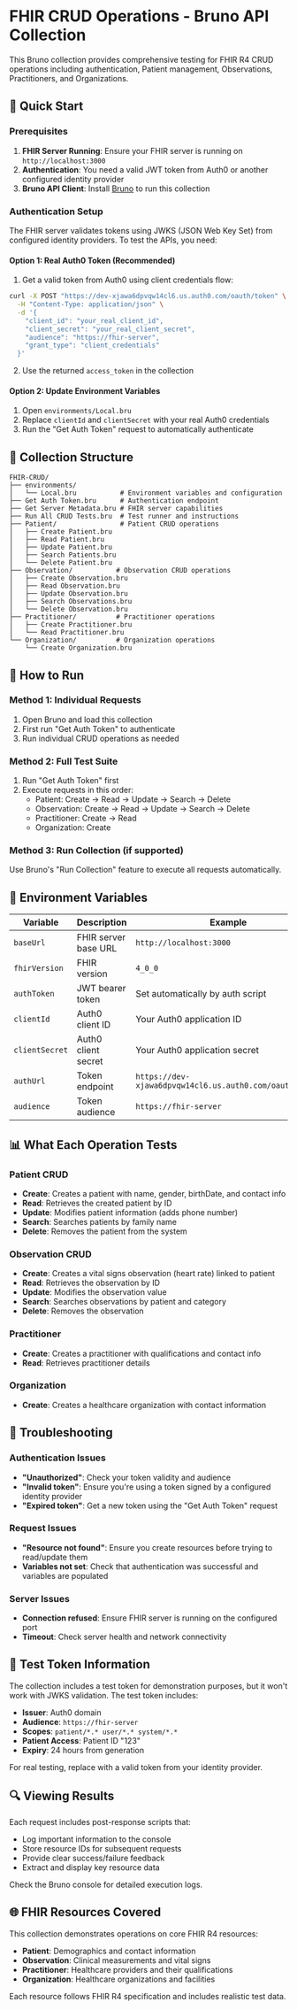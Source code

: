 # FHIR CRUD Operations - Bruno API Collection

This Bruno collection provides comprehensive testing for FHIR R4 CRUD operations including authentication, Patient management, Observations, Practitioners, and Organizations.

## 🚀 Quick Start

### Prerequisites

1. **FHIR Server Running**: Ensure your FHIR server is running on `http://localhost:3000`
2. **Authentication**: You need a valid JWT token from Auth0 or another configured identity provider
3. **Bruno API Client**: Install [Bruno](https://usebruno.com/) to run this collection

### Authentication Setup

The FHIR server validates tokens using JWKS (JSON Web Key Set) from configured identity providers. To test the APIs, you need:

#### Option 1: Real Auth0 Token (Recommended)
1. Get a valid token from Auth0 using client credentials flow:
```bash
curl -X POST "https://dev-xjawa6dpvqw14cl6.us.auth0.com/oauth/token" \
  -H "Content-Type: application/json" \
  -d '{
    "client_id": "your_real_client_id",
    "client_secret": "your_real_client_secret",
    "audience": "https://fhir-server",
    "grant_type": "client_credentials"
  }'
```

2. Use the returned `access_token` in the collection

#### Option 2: Update Environment Variables
1. Open `environments/Local.bru`
2. Replace `clientId` and `clientSecret` with your real Auth0 credentials
3. Run the "Get Auth Token" request to automatically authenticate

## 📁 Collection Structure

```
FHIR-CRUD/
├── environments/
│   └── Local.bru           # Environment variables and configuration
├── Get Auth Token.bru      # Authentication endpoint
├── Get Server Metadata.bru # FHIR server capabilities
├── Run All CRUD Tests.bru  # Test runner and instructions
├── Patient/                # Patient CRUD operations
│   ├── Create Patient.bru
│   ├── Read Patient.bru
│   ├── Update Patient.bru
│   ├── Search Patients.bru
│   └── Delete Patient.bru
├── Observation/           # Observation CRUD operations
│   ├── Create Observation.bru
│   ├── Read Observation.bru
│   ├── Update Observation.bru
│   ├── Search Observations.bru
│   └── Delete Observation.bru
├── Practitioner/          # Practitioner operations
│   ├── Create Practitioner.bru
│   └── Read Practitioner.bru
└── Organization/          # Organization operations
    └── Create Organization.bru
```

## 🔄 How to Run

### Method 1: Individual Requests
1. Open Bruno and load this collection
2. First run "Get Auth Token" to authenticate
3. Run individual CRUD operations as needed

### Method 2: Full Test Suite
1. Run "Get Auth Token" first
2. Execute requests in this order:
   - Patient: Create → Read → Update → Search → Delete
   - Observation: Create → Read → Update → Search → Delete
   - Practitioner: Create → Read
   - Organization: Create

### Method 3: Run Collection (if supported)
Use Bruno's "Run Collection" feature to execute all requests automatically.

## 🔧 Environment Variables

| Variable | Description | Example |
|----------|-------------|---------|
| `baseUrl` | FHIR server base URL | `http://localhost:3000` |
| `fhirVersion` | FHIR version | `4_0_0` |
| `authToken` | JWT bearer token | Set automatically by auth script |
| `clientId` | Auth0 client ID | Your Auth0 application ID |
| `clientSecret` | Auth0 client secret | Your Auth0 application secret |
| `authUrl` | Token endpoint | `https://dev-xjawa6dpvqw14cl6.us.auth0.com/oauth/token` |
| `audience` | Token audience | `https://fhir-server` |

## 📊 What Each Operation Tests

### Patient CRUD
- **Create**: Creates a patient with name, gender, birthDate, and contact info
- **Read**: Retrieves the created patient by ID
- **Update**: Modifies patient information (adds phone number)
- **Search**: Searches patients by family name
- **Delete**: Removes the patient from the system

### Observation CRUD
- **Create**: Creates a vital signs observation (heart rate) linked to patient
- **Read**: Retrieves the observation by ID
- **Update**: Modifies the observation value
- **Search**: Searches observations by patient and category
- **Delete**: Removes the observation

### Practitioner
- **Create**: Creates a practitioner with qualifications and contact info
- **Read**: Retrieves practitioner details

### Organization
- **Create**: Creates a healthcare organization with contact information

## 🐛 Troubleshooting

### Authentication Issues
- **"Unauthorized"**: Check your token validity and audience
- **"Invalid token"**: Ensure you're using a token signed by a configured identity provider
- **"Expired token"**: Get a new token using the "Get Auth Token" request

### Request Issues
- **"Resource not found"**: Ensure you create resources before trying to read/update them
- **Variables not set**: Check that authentication was successful and variables are populated

### Server Issues
- **Connection refused**: Ensure FHIR server is running on the configured port
- **Timeout**: Check server health and network connectivity

## 📝 Test Token Information

The collection includes a test token for demonstration purposes, but it won't work with JWKS validation. The test token includes:

- **Issuer**: Auth0 domain
- **Audience**: `https://fhir-server`
- **Scopes**: `patient/*.* user/*.* system/*.*`
- **Patient Access**: Patient ID "123"
- **Expiry**: 24 hours from generation

For real testing, replace with a valid token from your identity provider.

## 🔍 Viewing Results

Each request includes post-response scripts that:
- Log important information to the console
- Store resource IDs for subsequent requests
- Provide clear success/failure feedback
- Extract and display key resource data

Check the Bruno console for detailed execution logs.

## 🌐 FHIR Resources Covered

This collection demonstrates operations on core FHIR R4 resources:

- **Patient**: Demographics and contact information
- **Observation**: Clinical measurements and vital signs
- **Practitioner**: Healthcare providers and their qualifications
- **Organization**: Healthcare organizations and facilities

Each resource follows FHIR R4 specification and includes realistic test data.

